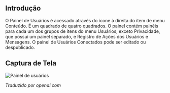 <!-- Filename: J4.x:Users_Dashboard / Display title: Painel de Usuários   -->

## Introdução

O Painel de Usuários é acessado através do ícone à direita do item de menu Conteúdo. É um quadrado de quatro quadrados. O painel contém painéis para cada um dos grupos de itens do menu Usuários, exceto Privacidade, que possui um painel separado, e Registro de Ações dos Usuários e Mensagens. O painel de Usuários Conectados pode ser editado ou despublicado.

## Captura de Tela

![Painel de usuários](../../../en/images/dashboards/users-dashboard.png)

*Traduzido por openai.com*

